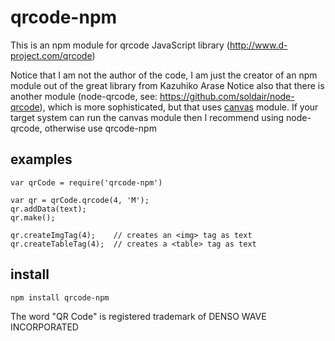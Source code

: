 qrcode-npm
==========

This is an npm module for qrcode JavaScript library (http://www.d-project.com/qrcode)

Notice that I am not the author of the code, I am just the creator of an npm module out of the great library from Kazuhiko Arase
Notice also that there is another module (node-qrcode, see: https://github.com/soldair/node-qrcode), which is more sophisticated,
but that uses [canvas](https://github.com/LearnBoost/node-canvas) module. If your target system can run the canvas module then I
recommend using node-qrcode, otherwise use qrcode-npm

examples
--------
	var qrCode = require('qrcode-npm')

	var qr = qrCode.qrcode(4, 'M');
	qr.addData(text);
	qr.make();

	qr.createImgTag(4);    // creates an <img> tag as text
	qr.createTableTag(4);  // creates a <table> tag as text

install
-------
	npm install qrcode-npm
	
The word "QR Code" is registered trademark of DENSO WAVE INCORPORATED
